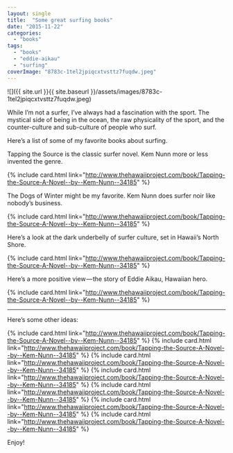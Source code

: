 ```yaml
---
layout: single
title:  "Some great surfing books"
date: "2015-11-22"
categories: 
  - "books"
tags: 
  - "books"
  - "eddie-aikau"
  - "surfing"
coverImage: "8783c-1tel2jpiqcxtvsttz7fuqdw.jpeg"
---
```


![]({{ site.url }}{{ site.baseurl }}/assets/images/8783c-1tel2jpiqcxtvsttz7fuqdw.jpeg)

While I’m not a surfer, I’ve always had a fascination with the sport. The mystical side of being in the ocean, the raw physicality of the sport, and the counter-culture and sub-culture of people who surf.

Here’s a list of some of my favorite books about surfing.

Tapping the Source is the classic surfer novel. Kem Nunn more or less invented the genre.

{% include card.html link="http://www.thehawaiiproject.com/book/Tapping-the-Source-A-Novel--by--Kem-Nunn--34185" %}

The Dogs of Winter might be my favorite. Kem Nunn does surfer noir like nobody’s business.

{% include card.html link="http://www.thehawaiiproject.com/book/Tapping-the-Source-A-Novel--by--Kem-Nunn--34185" %}

Here’s a look at the dark underbelly of surfer culture, set in Hawaii’s North Shore.

{% include card.html link="http://www.thehawaiiproject.com/book/Tapping-the-Source-A-Novel--by--Kem-Nunn--34185" %}

Here’s a more positive view — the story of Eddie Aikau, Hawaiian hero.

{% include card.html link="http://www.thehawaiiproject.com/book/Tapping-the-Source-A-Novel--by--Kem-Nunn--34185" %}

* * *

Here’s some other ideas:

{% include card.html link="http://www.thehawaiiproject.com/book/Tapping-the-Source-A-Novel--by--Kem-Nunn--34185" %} {% include card.html link="http://www.thehawaiiproject.com/book/Tapping-the-Source-A-Novel--by--Kem-Nunn--34185" %} {% include card.html link="http://www.thehawaiiproject.com/book/Tapping-the-Source-A-Novel--by--Kem-Nunn--34185" %} {% include card.html link="http://www.thehawaiiproject.com/book/Tapping-the-Source-A-Novel--by--Kem-Nunn--34185" %} {% include card.html link="http://www.thehawaiiproject.com/book/Tapping-the-Source-A-Novel--by--Kem-Nunn--34185" %} {% include card.html link="http://www.thehawaiiproject.com/book/Tapping-the-Source-A-Novel--by--Kem-Nunn--34185" %} {% include card.html link="http://www.thehawaiiproject.com/book/Tapping-the-Source-A-Novel--by--Kem-Nunn--34185" %}

Enjoy!
